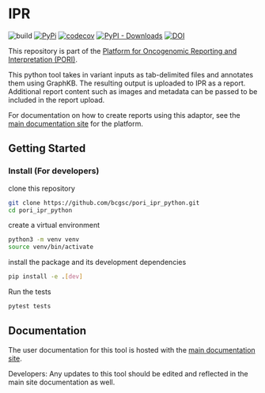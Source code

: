 
# IPR

![build](https://github.com/bcgsc/pori_ipr_python/workflows/build/badge.svg) [![PyPi](https://img.shields.io/pypi/v/ipr.svg)](https://pypi.org/project/ipr) [![codecov](https://codecov.io/gh/bcgsc/pori_ipr_python/branch/master/graph/badge.svg)](https://codecov.io/gh/bcgsc/pori_ipr_python) [![PyPI - Downloads](https://img.shields.io/pypi/dm/ipr)](https://pypistats.org/packages/ipr) [![DOI](https://zenodo.org/badge/DOI/10.5281/zenodo.5730671.svg)](https://doi.org/10.5281/zenodo.5730671)

This repository is part of the [Platform for Oncogenomic Reporting and Interpretation (PORI)](https://bcgsc.github.io/pori/).

This python tool takes in variant inputs as tab-delimited files and annotates them using GraphKB.
The resulting output is uploaded to IPR as a report. Additional report content such as images and
metadata can be passed to be included in the report upload.

For documentation on how to create reports using this adaptor, see the [main documentation site](https://bcgsc.github.io/pori/) for the platform.

## Getting Started

### Install (For developers)

clone this repository

```bash
git clone https://github.com/bcgsc/pori_ipr_python.git
cd pori_ipr_python
```

create a virtual environment

```bash
python3 -m venv venv
source venv/bin/activate
```

install the package and its development dependencies

```bash
pip install -e .[dev]
```

Run the tests

```bash
pytest tests
```

## Documentation

The user documentation for this tool is hosted with the [main documentation site](https://bcgsc.github.io/pori/).

Developers: Any updates to this tool should be edited and reflected in the main site documentation as well.
